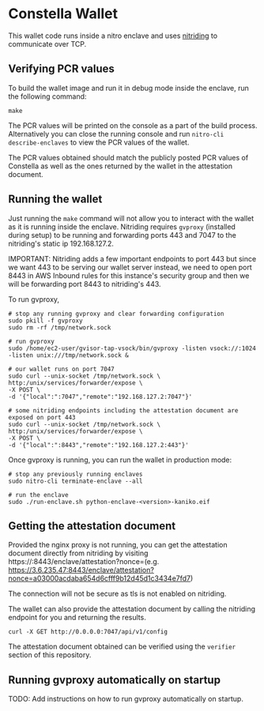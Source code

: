 # Constella Wallet

This wallet code runs inside a nitro enclave and uses [nitriding](https://github.com/brave/nitriding-daemon) to communicate over TCP. 

## Verifying PCR values

To build the wallet image and run it in debug mode inside the enclave, run the following command:

```
make 
```

The PCR values will be printed on the console as a part of the build process. Alternatively you can close the running console and run `nitro-cli describe-enclaves` to view the PCR values of the wallet.

The PCR values obtained should match the publicly posted PCR values of Constella as well as the ones returned by the wallet in the attestation document.

## Running the wallet

Just running the `make` command will not allow you to interact with the wallet as it is running inside the enclave.
Nitriding requires `gvproxy` (installed during setup) to be running and forwarding ports 443 and 7047 to the nitriding's static ip 192.168.127.2.

IMPORTANT: Nitriding adds a few important endpoints to port 443 but since we want 443 to be serving our wallet server instead, we need to open port 8443 in AWS Inbound rules for this instance's security group and then we will be forwarding port 8443 to nitriding's 443.

To run gvproxy,

```
# stop any running gvproxy and clear forwarding configuration
sudo pkill -f gvproxy
sudo rm -rf /tmp/network.sock

# run gvproxy
sudo /home/ec2-user/gvisor-tap-vsock/bin/gvproxy -listen vsock://:1024 -listen unix:///tmp/network.sock &

# our wallet runs on port 7047
sudo curl --unix-socket /tmp/network.sock \
http:/unix/services/forwarder/expose \
-X POST \
-d '{"local":":7047","remote":"192.168.127.2:7047"}'

# some nitriding endpoints including the attestation document are exposed on port 443
sudo curl --unix-socket /tmp/network.sock \
http:/unix/services/forwarder/expose \
-X POST \
-d '{"local":":8443","remote":"192.168.127.2:443"}'
```

Once gvproxy is running, you can run the wallet in production mode:

```
# stop any previously running enclaves
sudo nitro-cli terminate-enclave --all

# run the enclave
sudo ./run-enclave.sh python-enclave-<version>-kaniko.eif
```

## Getting the attestation document

Provided the nginx proxy is not running, you can get the attestation document directly from nitriding by visiting 
https://<ec2-elastic-ip>:8443/enclave/attestation?nonce=<random-20-byte-nonce>(e.g. https://3.6.235.47:8443/enclave/attestation?nonce=a03000acdaba654d6cfff9b12d45d1c3434e7fd7)

The connection will not be secure as tls is not enabled on nitriding.

The wallet can also provide the attestation document by calling the nitriding endpoint for you and returning the results.

```
curl -X GET http://0.0.0.0:7047/api/v1/config
```

The attestation document obtained can be verified using the `verifier` section of this repository.

## Running gvproxy automatically on startup

TODO: Add instructions on how to run gvproxy automatically on startup.